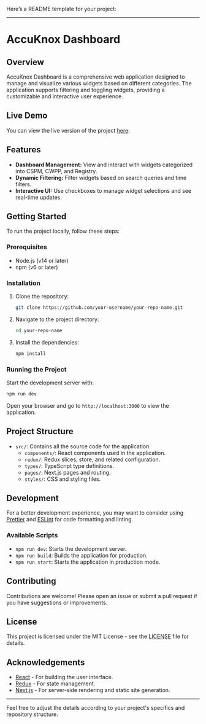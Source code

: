 Here’s a README template for your project:

---

# AccuKnox Dashboard

## Overview

AccuKnox Dashboard is a comprehensive web application designed to manage and visualize various widgets based on different categories. The application supports filtering and toggling widgets, providing a customizable and interactive user experience.

## Live Demo

You can view the live version of the project [here](https://accuknox-two.vercel.app/).

## Features

- **Dashboard Management:** View and interact with widgets categorized into CSPM, CWPP, and Registry.
- **Dynamic Filtering:** Filter widgets based on search queries and time filters.
- **Interactive UI:** Use checkboxes to manage widget selections and see real-time updates.

## Getting Started

To run the project locally, follow these steps:

### Prerequisites

- Node.js (v14 or later)
- npm (v6 or later)

### Installation

1. Clone the repository:

   ```bash
   git clone https://github.com/your-username/your-repo-name.git
   ```

2. Navigate to the project directory:

   ```bash
   cd your-repo-name
   ```

3. Install the dependencies:

   ```bash
   npm install
   ```

### Running the Project

Start the development server with:

```bash
npm run dev
```

Open your browser and go to `http://localhost:3000` to view the application.

## Project Structure

- `src/`: Contains all the source code for the application.
  - `components/`: React components used in the application.
  - `redux/`: Redux slices, store, and related configuration.
  - `types/`: TypeScript type definitions.
  - `pages/`: Next.js pages and routing.
  - `styles/`: CSS and styling files.

## Development

For a better development experience, you may want to consider using [Prettier](https://prettier.io/) and [ESLint](https://eslint.org/) for code formatting and linting.

### Available Scripts

- `npm run dev`: Starts the development server.
- `npm run build`: Builds the application for production.
- `npm run start`: Starts the application in production mode.

## Contributing

Contributions are welcome! Please open an issue or submit a pull request if you have suggestions or improvements.

## License

This project is licensed under the MIT License - see the [LICENSE](LICENSE) file for details.

## Acknowledgements

- [React](https://reactjs.org/) - For building the user interface.
- [Redux](https://redux.js.org/) - For state management.
- [Next.js](https://nextjs.org/) - For server-side rendering and static site generation.

---

Feel free to adjust the details according to your project's specifics and repository structure.
